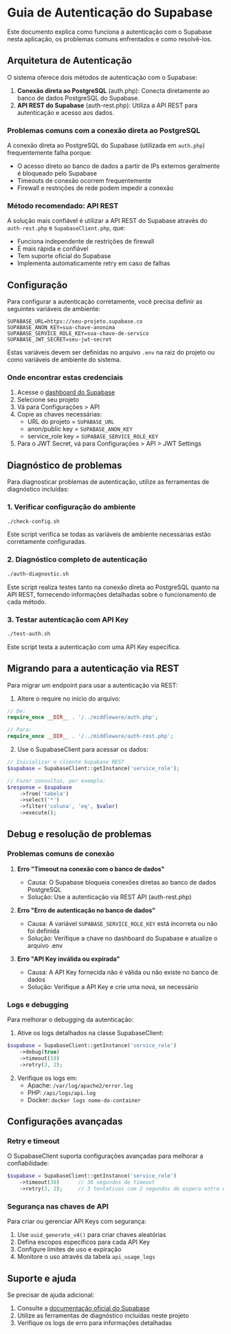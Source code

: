 # Guia de Autenticação do Supabase

Este documento explica como funciona a autenticação com o Supabase nesta aplicação, os problemas comuns enfrentados e como resolvê-los.

## Arquitetura de Autenticação

O sistema oferece dois métodos de autenticação com o Supabase:

1. **Conexão direta ao PostgreSQL** (auth.php): Conecta diretamente ao banco de dados PostgreSQL do Supabase.
2. **API REST do Supabase** (auth-rest.php): Utiliza a API REST para autenticação e acesso aos dados.

### Problemas comuns com a conexão direta ao PostgreSQL

A conexão direta ao PostgreSQL do Supabase (utilizada em `auth.php`) frequentemente falha porque:

- O acesso direto ao banco de dados a partir de IPs externos geralmente é bloqueado pelo Supabase
- Timeouts de conexão ocorrem frequentemente
- Firewall e restrições de rede podem impedir a conexão

### Método recomendado: API REST

A solução mais confiável é utilizar a API REST do Supabase através do `auth-rest.php` e `SupabaseClient.php`, que:

- Funciona independente de restrições de firewall
- É mais rápida e confiável
- Tem suporte oficial do Supabase
- Implementa automaticamente retry em caso de falhas

## Configuração

Para configurar a autenticação corretamente, você precisa definir as seguintes variáveis de ambiente:

```
SUPABASE_URL=https://seu-projeto.supabase.co
SUPABASE_ANON_KEY=sua-chave-anonima
SUPABASE_SERVICE_ROLE_KEY=sua-chave-de-servico
SUPABASE_JWT_SECRET=seu-jwt-secret
```

Estas variáveis devem ser definidas no arquivo `.env` na raiz do projeto ou como variáveis de ambiente do sistema.

### Onde encontrar estas credenciais

1. Acesse o [dashboard do Supabase](https://app.supabase.io)
2. Selecione seu projeto
3. Vá para Configurações > API
4. Copie as chaves necessárias:
   - URL do projeto = `SUPABASE_URL`
   - anon/public key = `SUPABASE_ANON_KEY`
   - service_role key = `SUPABASE_SERVICE_ROLE_KEY`
5. Para o JWT Secret, vá para Configurações > API > JWT Settings

## Diagnóstico de problemas

Para diagnosticar problemas de autenticação, utilize as ferramentas de diagnóstico incluídas:

### 1. Verificar configuração do ambiente

```bash
./check-config.sh
```

Este script verifica se todas as variáveis de ambiente necessárias estão corretamente configuradas.

### 2. Diagnóstico completo de autenticação

```bash
./auth-diagnostic.sh
```

Este script realiza testes tanto na conexão direta ao PostgreSQL quanto na API REST, fornecendo informações detalhadas sobre o funcionamento de cada método.

### 3. Testar autenticação com API Key

```bash
./test-auth.sh
```

Este script testa a autenticação com uma API Key específica.

## Migrando para a autenticação via REST

Para migrar um endpoint para usar a autenticação via REST:

1. Altere o require no início do arquivo:

```php
// De:
require_once __DIR__ . '/../middleware/auth.php';

// Para:
require_once __DIR__ . '/../middleware/auth-rest.php';
```

2. Use o SupabaseClient para acessar os dados:

```php
// Inicializar o cliente Supabase REST
$supabase = SupabaseClient::getInstance('service_role');

// Fazer consultas, por exemplo:
$response = $supabase
    ->from('tabela')
    ->select('*')
    ->filter('coluna', 'eq', $valor)
    ->execute();
```

## Debug e resolução de problemas

### Problemas comuns de conexão

1. **Erro "Timeout na conexão com o banco de dados"**
   - Causa: O Supabase bloqueia conexões diretas ao banco de dados PostgreSQL
   - Solução: Use a autenticação via REST API (auth-rest.php)

2. **Erro "Erro de autenticação no banco de dados"**
   - Causa: A variável `SUPABASE_SERVICE_ROLE_KEY` está incorreta ou não foi definida
   - Solução: Verifique a chave no dashboard do Supabase e atualize o arquivo .env

3. **Erro "API Key inválida ou expirada"**
   - Causa: A API Key fornecida não é válida ou não existe no banco de dados
   - Solução: Verifique a API Key e crie uma nova, se necessário

### Logs e debugging

Para melhorar o debugging da autenticação:

1. Ative os logs detalhados na classe SupabaseClient:

```php
$supabase = SupabaseClient::getInstance('service_role')
    ->debug(true)
    ->timeout(10)
    ->retry(3, 2);
```

2. Verifique os logs em:
   - Apache: `/var/log/apache2/error.log`
   - PHP: `/api/logs/api.log`
   - Docker: `docker logs nome-do-container`

## Configurações avançadas

### Retry e timeout

O SupabaseClient suporta configurações avançadas para melhorar a confiabilidade:

```php
$supabase = SupabaseClient::getInstance('service_role')
    ->timeout(30)      // 30 segundos de timeout
    ->retry(3, 2);     // 3 tentativas com 2 segundos de espera entre elas
```

### Segurança nas chaves de API

Para criar ou gerenciar API Keys com segurança:

1. Use `uuid_generate_v4()` para criar chaves aleatórias
2. Defina escopos específicos para cada API Key
3. Configure limites de uso e expiração
4. Monitore o uso através da tabela `api_usage_logs`

## Suporte e ajuda

Se precisar de ajuda adicional:

1. Consulte a [documentação oficial do Supabase](https://supabase.io/docs)
2. Utilize as ferramentas de diagnóstico incluídas neste projeto
3. Verifique os logs de erro para informações detalhadas